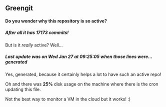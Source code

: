 ## Greengit

#### Do you wonder why this repository is so active?

##### After all it has 17173 commits!

But is it *really* active? Well...

##### Last update was on Wed Jan 27 at 09:25:05 when those lines were... generated

Yes, generated, because it certainly helps a lot to have such an active repo!

Oh and there was **25%** disk usage on the machine
where there is the cron updating this file.

Not the best way to monitor a VM in the cloud but it works! :)
